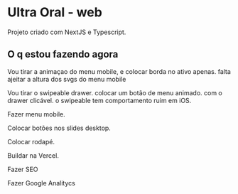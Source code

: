 # Ultra Oral - web

Projeto criado com NextJS e Typescript.

## O q estou fazendo agora

Vou tirar a animaçao do menu mobile, e colocar borda no ativo apenas.
falta ajeitar a altura dos svgs do menu mobile

Vou tirar o swipeable drawer. colocar um botão de menu animado. com o drawer clicável. o swipeable tem comportamento ruim em iOS.

Fazer menu mobile.

Colocar botões nos slides desktop.

Colocar rodapé.

Buildar na Vercel.

Fazer SEO

Fazer Google Analitycs
